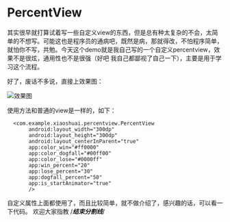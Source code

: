 # PercentView
其实很早就打算试着写一些自定义view的东西，但是总有种太复杂的不会，太简单的不想写。可能这也是程序员的通病吧，既然是病，那就得改，不怕程序简单，就怕你不写，共勉。今天这个demo就是我自己写的一个自定义percentview，效果不是很炫，通用性也不是很强（好吧 我自己都鄙视了自己一下），主要是用于学习这个流程。

好了，废话不多说，直接上效果图：

![效果图](http://img.blog.csdn.net/20161219143015670?watermark/2/text/aHR0cDovL2Jsb2cuY3Nkbi5uZXQvdTAxMzMyMDg2OA==/font/5a6L5L2T/fontsize/400/fill/I0JBQkFCMA==/dissolve/70/gravity/SouthEast)
 
 使用方法和普通的view是一样的，如下：
  

```
  <com.example.xiaoshuai.percentview.PercentView
       android:layout_width="300dp"
       android:layout_height="300dp"
       android:layout_centerInParent="true"
       app:color_win="#ff0000"
       app:color_dogfall="#00ff00"
       app:color_lose="#0000ff"
       app:win_percent="20"
       app:lose_percent="30"
       app:dogfall_percent="50"
       app:is_startAnimator="true"
       />  
```

 自定义属性上面都使用了，而且比较简单，就不做介绍了，感兴趣的话，可以看一下代码。
 欢迎大家指教
 /*******************结束分割线*******************/